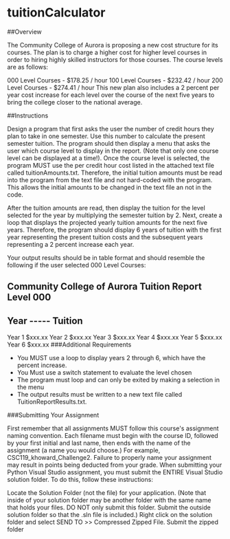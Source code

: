 # tuitionCalculator
##Overview

The Community College of Aurora is proposing a new cost structure for its courses. The plan is to charge a higher cost for higher level courses in order to hiring highly skilled instructors for those courses. The course levels are as follows:

000 Level Courses - $178.25 / hour
100 Level Courses - $232.42 / hour
200 Level Courses - $274.41 / hour
This new plan also includes a 2 percent per year cost increase for each level over the course of the next five years to bring the college closer to the national average.

##Instructions

Design a program that first asks the user the number of credit hours they plan to take in one semester.  Use this number to calculate the present semester tuition. The program should then display a menu that asks the user which course level to display in the report. (Note that only one course level can be displayed at a time!). Once the course level is selected, the program MUST use the per credit hour cost listed in the attached text file called tuitionAmounts.txt. Therefore, the initial tuition amounts must be read into the program from the text file and not hard-coded with the program. This allows the initial amounts to be changed in the text file an not in the code.

After the tuition amounts are read, then display the tuition for the level selected for the year by multiplying the semester tuition by 2.  Next, create a loop that displays the projected yearly tuition amounts for the next five years.  Therefore, the program should display 6 years of tuition with the first year representing the present tuition costs and the subsequent years representing a 2 percent increase each year.

Your output results should be in table format and should resemble the following if the user selected 000 Level Courses:

Community College of Aurora Tuition Report
                      Level 000
---------------------------------------------
Year
-----	Tuition
-------
Year 1	$xxx.xx
Year 2	$xxx.xx
Year 3	$xxx.xx
Year 4	$xxx.xx
Year 5	$xxx.xx
Year 6	$xxx.xx
###Additional Requirements

 * You MUST use a loop to display years 2 through 6, which have the percent increase.
 * You Must use a switch statement to evaluate the level chosen
 * The program must loop and can only be exited by making a selection in the menu
 * The output results must be written to a new text file called TuitionReportResults.txt.

###Submitting Your Assignment

First remember that all assignments MUST follow this course's assignment naming convention. Each filename must begin with the course ID, followed by your first initial and last name, then ends with the name of the assignment (a name you would choose.) For example, CSC119_khoward_Challenge2.  Failure to properly name your assignment may result in points being deducted from your grade. When submitting your Python Visual Studio assignment, you must submit the ENTIRE Visual Studio solution folder.  To do this, follow these instructions:

Locate the Solution Folder (not the file) for your application. (Note that inside of your solution folder may be another folder with the same name that holds your files. DO NOT only submit this folder. Submit the outside solution folder so that the .sln file is included.)
Right click on the solution folder and select SEND TO >> Compressed Zipped File.
Submit the zipped folder
